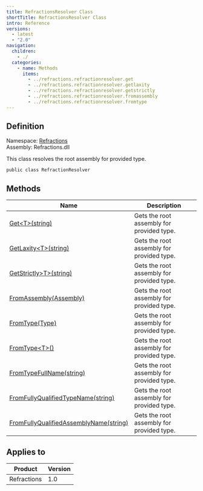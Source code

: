 ```yaml
---
title: RefractionsResolver Class
shortTitle: RefractionsResolver Class
intro: Reference
versions:
  - latest
  - "2.0"
navigation:
  children:
    - ./
  categories:
    - name: Methods
      items:
        - ../refractions.refractionresolver.get
        - ../refractions.refractionresolver.getlaxity
        - ../refractions.refractionresolver.getstrictly
        - ../refractions.refractionresolver.fromassembly
        - ../refractions.refractionresolver.fromtype
---
```


## Definition

Namespace: [Refractions](./refractions)  
Assembly: Refractions.dll

This class resolves the root assembly for provided type.

```csharp:C#
public class RefractionResolver
```

## Methods

| Name                                                                                                      | Description                               |
| --------------------------------------------------------------------------------------------------------- | ----------------------------------------- |
| [Get&lt;T>(string)](./refractions.refractionresolver.get)                                                 | Gets the root assembly for provided type. |
| [GetLaxity&lt;T>(string)](./refractions.refractionresolver.getlaxity)                                     | Gets the root assembly for provided type. |
| [GetStrictly&gt;T>(string)](./refractions.refractionresolver.getstrictly)                                 | Gets the root assembly for provided type. |
| [FromAssembly(Assembly)](./refractions.refractionresolver.fromassembly)                                   | Gets the root assembly for provided type. |
| [FromType(Type)](./refractions.refractionresolver.fromtype)                                               | Gets the root assembly for provided type. |
| [FromType&lt;T>()](./refractions.refractionresolver.fromtype)                                             | Gets the root assembly for provided type. |
| [FromTypeFullName(string)](./refractions.refractionresolver.fromtypefullname)                             | Gets the root assembly for provided type. |
| [FromFullyQualifiedTypeName(string)](./refractions.refractionresolver.fromfullyqualifiedtypename)         | Gets the root assembly for provided type. |
| [FromFullyQualifiedAssemblyName(string)](./refractions.refractionresolver.fromfullyqualifiedassemblyname) | Gets the root assembly for provided type. |

## Applies to

| Product     | Version |
| ----------- | ------- |
| Refractions | 1.0     |
